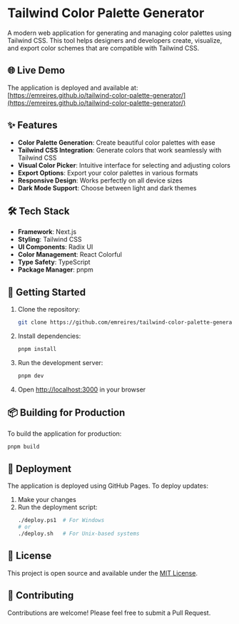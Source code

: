 # Tailwind Color Palette Generator

A modern web application for generating and managing color palettes using Tailwind CSS. This tool helps designers and developers create, visualize, and export color schemes that are compatible with Tailwind CSS.

## 🌐 Live Demo

The application is deployed and available at: [https://emreires.github.io/tailwind-color-palette-generator/](https://emreires.github.io/tailwind-color-palette-generator/)

## ✨ Features

- **Color Palette Generation**: Create beautiful color palettes with ease
- **Tailwind CSS Integration**: Generate colors that work seamlessly with Tailwind CSS
- **Visual Color Picker**: Intuitive interface for selecting and adjusting colors
- **Export Options**: Export your color palettes in various formats
- **Responsive Design**: Works perfectly on all device sizes
- **Dark Mode Support**: Choose between light and dark themes

## 🛠️ Tech Stack

- **Framework**: Next.js
- **Styling**: Tailwind CSS
- **UI Components**: Radix UI
- **Color Management**: React Colorful
- **Type Safety**: TypeScript
- **Package Manager**: pnpm

## 🚀 Getting Started

1. Clone the repository:
   ```bash
   git clone https://github.com/emreires/tailwind-color-palette-generator.git
   ```

2. Install dependencies:
   ```bash
   pnpm install
   ```

3. Run the development server:
   ```bash
   pnpm dev
   ```

4. Open [http://localhost:3000](http://localhost:3000) in your browser

## 📦 Building for Production

To build the application for production:

```bash
pnpm build
```

## 🚀 Deployment

The application is deployed using GitHub Pages. To deploy updates:

1. Make your changes
2. Run the deployment script:
   ```bash
   ./deploy.ps1  # For Windows
   # or
   ./deploy.sh   # For Unix-based systems
   ```

## 📝 License

This project is open source and available under the [MIT License](LICENSE).

## 🤝 Contributing

Contributions are welcome! Please feel free to submit a Pull Request. 
